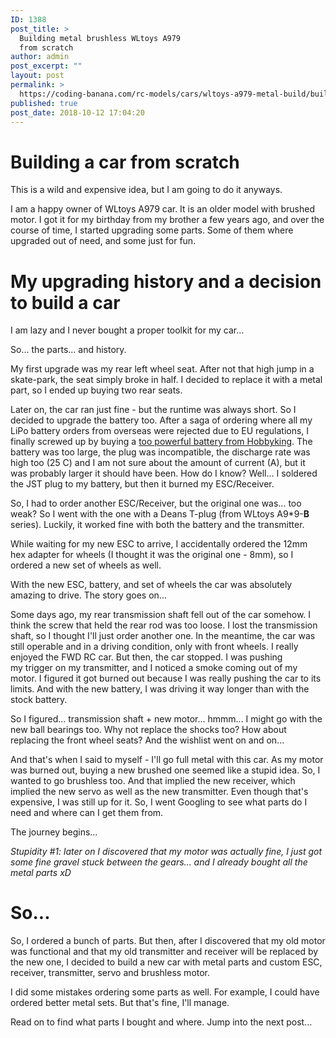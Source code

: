 ```yaml
---
ID: 1388
post_title: >
  Building metal brushless WLtoys A979
  from scratch
author: admin
post_excerpt: ""
layout: post
permalink: >
  https://coding-banana.com/rc-models/cars/wltoys-a979-metal-build/building-metal-brushless-wltoys-a979-from-scratch/
published: true
post_date: 2018-10-12 17:04:20
---
```

<h1>Building a car from scratch</h1>
This is a wild and expensive idea, but I am going to do it anyways.

I am a happy owner of WLtoys A979 car. It is an older model with brushed motor. I got it for my birthday from my brother a few years ago, and over the course of time, I started upgrading some parts. Some of them where upgraded out of need, and some just for fun.
<h1>My upgrading history and a decision to build a car</h1>
I am lazy and I never bought a proper toolkit for my car...

So... the parts... and history.

My first upgrade was my rear left wheel seat. After not that high jump in a skate-park, the seat simply broke in half. I decided to replace it with a metal part, so I ended up buying two rear seats.

Later on, the car ran just fine - but the runtime was always short. So I decided to upgrade the battery too. After a saga of ordering where all my LiPo battery orders from overseas were rejected due to EU regulations, I finally screwed up by buying a <a href="https://hobbyking.com/en_us/zippy-compact-5000mah-2s-25c-lipo-pack.html?___store=en_us">too powerful battery from Hobbyking</a>. The battery was too large, the plug was incompatible, the discharge rate was high too (25 C) and I am not sure about the amount of current (A), but it was probably larger it should have been. How do I know? Well... I soldered the JST plug to my battery, but then it burned my ESC/Receiver.

So, I had to order another ESC/Receiver, but the original one was... too weak? So I went with the one with a Deans T-plug (from WLtoys A9*9-<strong>B</strong> series). Luckily, it worked fine with both the battery and the transmitter.

While waiting for my new ESC to arrive, I accidentally ordered the 12mm hex adapter for wheels (I thought it was the original one - 8mm), so I ordered a new set of wheels as well.

With the new ESC, battery, and set of wheels the car was absolutely amazing to drive. The story goes on...

Some days ago, my rear transmission shaft fell out of the car somehow. I think the screw that held the rear rod was too loose. I lost the transmission shaft, so I thought I'll just order another one. In the meantime, the car was still operable and in a driving condition, only with front wheels. I really enjoyed the FWD RC car. But then, the car stopped. I was pushing my trigger on my transmitter, and I noticed a smoke coming out of my motor. I figured it got burned out because I was really pushing the car to its limits. And with the new battery, I was driving it way longer than with the stock battery.

So I figured... transmission shaft + new motor... hmmm... I might go with the new ball bearings too. Why not replace the shocks too? How about replacing the front wheel seats? And the wishlist went on and on...

And that's when I said to myself - I'll go full metal with this car. As my motor was burned out, buying a new brushed one seemed like a stupid idea. So, I wanted to go brushless too. And that implied the new receiver, which implied the new servo as well as the new transmitter. Even though that's expensive, I was still up for it. So, I went Googling to see what parts do I need and where can I get them from.

The journey begins...

<em>Stupidity #1: later on I discovered that my motor was actually fine, I just got some fine gravel stuck between the gears... and I already bought all the metal parts xD</em>
<h1>So...</h1>
So, I ordered a bunch of parts. But then, after I discovered that my old motor was functional and that my old transmitter and receiver will be replaced by the new one, I decided to build a new car with metal parts and custom ESC, receiver, transmitter, servo and brushless motor.

I did some mistakes ordering some parts as well. For example, I could have ordered better metal sets. But that's fine, I'll manage.

Read on to find what parts I bought and where. Jump into the next post...